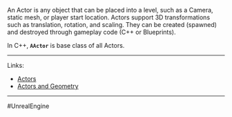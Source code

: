 An Actor is any object that can be placed into a level, such as a Camera, static mesh, or player start location. Actors support 3D transformations such as translation, rotation, and scaling. They can be created (spawned) and destroyed through gameplay code (C++ or Blueprints).

In C++, **`AActor`** is base class of all Actors.

----
Links:
- [Actors](https://dev.epicgames.com/documentation/en-us/unreal-engine/actors-in-unreal-engine)
- [Actors and Geometry](https://dev.epicgames.com/documentation/en-us/unreal-engine/actors-and-geometry-in-unreal-engine)
---
#UnrealEngine 